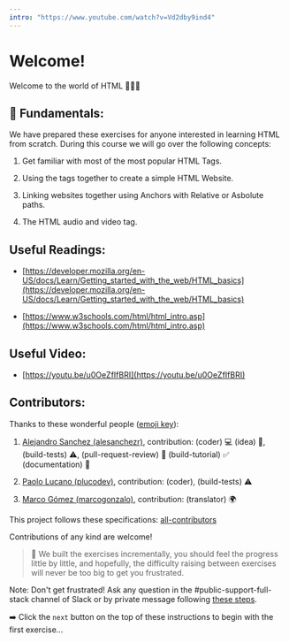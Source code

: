 ```yaml
---
intro: "https://www.youtube.com/watch?v=Vd2dby9ind4"
---
```

# Welcome!

Welcome to the world of HTML 🖖🧑‍💻

## 💬 Fundamentals:

We have prepared these exercises for anyone interested in learning HTML from scratch. During this course we will go over the following concepts:

1. Get familiar with most of the most popular HTML Tags.

2. Using the tags together to create a simple HTML Website.

3. Linking websites together using Anchors with Relative or Asbolute paths.

4. The HTML audio and video tag.

## Useful Readings:

+ [https://developer.mozilla.org/en-US/docs/Learn/Getting_started_with_the_web/HTML_basics](https://developer.mozilla.org/en-US/docs/Learn/Getting_started_with_the_web/HTML_basics)

+ [https://www.w3schools.com/html/html_intro.asp](https://www.w3schools.com/html/html_intro.asp)

## Useful Video:

+ [https://youtu.be/u0OeZfIfBRI](https://youtu.be/u0OeZfIfBRI)

## Contributors:

Thanks to these wonderful people ([emoji key](https://github.com/kentcdodds/all-contributors#emoji-key)):

1. [Alejandro Sanchez (alesanchezr)](https://github.com/alesanchezr), contribution: (coder) :computer: (idea) 🤔, (build-tests) :warning:, (pull-request-review) :eyes: (build-tutorial) :white_check_mark: (documentation) :book:

2. [Paolo Lucano (plucodev)](https://github.com/plucodev), contribution: (coder), (build-tests) :warning:

3. [Marco Gómez (marcogonzalo)](https://github.com/marcogonzalo), contribution: (translator) :earth_africa:

This project follows these specifications: [all-contributors](https://github.com/kentcdodds/all-contributors)

Contributions of any kind are welcome!

> 🔹 We built the exercises incrementally, you should feel the progress little by little, and hopefully, the difficulty raising between exercises will never be too big to get you frustrated.

Note: Don't get frustrated! Ask any question in the #public-support-full-stack channel of Slack or by private message following [these steps](https://content.breatheco.de/how-to/ask/). 

➡️ Click the `next` button on the top of these instructions to begin with the first exercise...